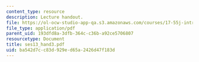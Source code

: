 ```yaml
---
content_type: resource
description: Lecture handout.
file: https://ol-ocw-studio-app-qa.s3.amazonaws.com/courses/17-55j-introduction-to-latin-american-studies-fall-2006/ba542d7cc83d929ed65a2426d47f183d_ses13_hand3.pdf
file_type: application/pdf
parent_uid: 193dfd8a-3dfb-364c-c36b-a92ce5706807
resourcetype: Document
title: ses13_hand3.pdf
uid: ba542d7c-c83d-929e-d65a-2426d47f183d
---
```

